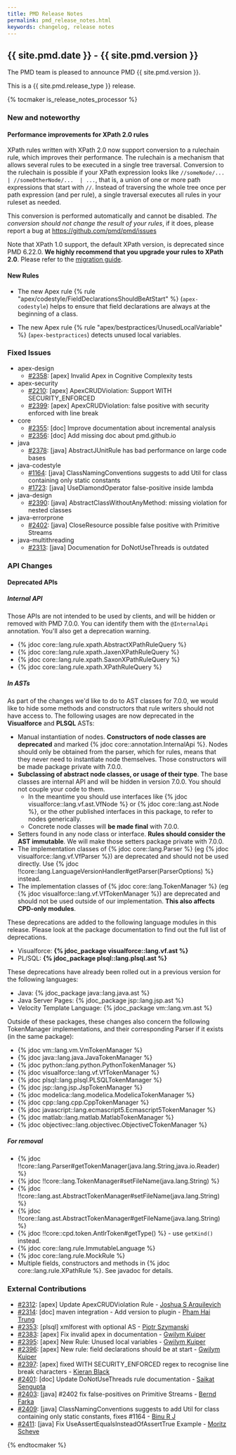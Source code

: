 ```yaml
---
title: PMD Release Notes
permalink: pmd_release_notes.html
keywords: changelog, release notes
---
```


<!-- NOTE: THESE RELEASE NOTES ARE THOSE FROM MASTER -->
<!-- They were copied to avoid merge conflicts when merging back master -->
<!-- the 7_0_0_release_notes.md is the page to be used when adding new 7.0.0 changes -->


## {{ site.pmd.date }} - {{ site.pmd.version }}

The PMD team is pleased to announce PMD {{ site.pmd.version }}.

This is a {{ site.pmd.release_type }} release.

{% tocmaker is_release_notes_processor %}

### New and noteworthy

#### Performance improvements for XPath 2.0 rules

XPath rules written with XPath 2.0 now support conversion to a rulechain rule, which
improves their performance. The rulechain is a mechanism that allows several rules
to be executed in a single tree traversal. Conversion to the rulechain is possible if
your XPath expression looks like `//someNode/... | //someOtherNode/...  | ...`, that
is, a union of one or more path expressions that start with `//`. Instead of traversing
the whole tree once per path expression (and per rule), a single traversal executes all
rules in your ruleset as needed.

This conversion is performed automatically and cannot be disabled. *The conversion should
not change the result of your rules*, if it does, please report a bug at https://github.com/pmd/pmd/issues

Note that XPath 1.0 support, the default XPath version, is deprecated since PMD 6.22.0.
**We highly recommend that you upgrade your rules to XPath 2.0**. Please refer to the [migration guide](https://pmd.github.io/latest/pmd_userdocs_extending_writing_xpath_rules.html#migrating-from-10-to-20).

#### New Rules

*   The new Apex rule {% rule "apex/codestyle/FieldDeclarationsShouldBeAtStart" %} (`apex-codestyle`)
    helps to ensure that field declarations are always at the beginning of a class.

*   The new Apex rule {% rule "apex/bestpractices/UnusedLocalVariable" %} (`apex-bestpractices`) detects unused
    local variables.

### Fixed Issues

*   apex-design
    *   [#2358](https://github.com/pmd/pmd/issues/2358): \[apex] Invalid Apex in Cognitive Complexity tests
*   apex-security
    *   [#2210](https://github.com/pmd/pmd/issues/2210): \[apex] ApexCRUDViolation: Support WITH SECURITY_ENFORCED
    *   [#2399](https://github.com/pmd/pmd/issues/2399): \[apex] ApexCRUDViolation: false positive with security enforced with line break
*   core
    *   [#2355](https://github.com/pmd/pmd/issues/2355): \[doc] Improve documentation about incremental analysis
    *   [#2356](https://github.com/pmd/pmd/issues/2356): \[doc] Add missing doc about pmd.github.io
*   java
    *   [#2378](https://github.com/pmd/pmd/issues/2378): \[java] AbstractJUnitRule has bad performance on large code bases
*   java-codestyle
    *   [#1164](https://github.com/pmd/pmd/issues/1164): \[java] ClassNamingConventions suggests to add Util for class containing only static constants
    *   [#1723](https://github.com/pmd/pmd/issues/1723): \[java] UseDiamondOperator false-positive inside lambda
*   java-design
    *   [#2390](https://github.com/pmd/pmd/issues/2390): \[java] AbstractClassWithoutAnyMethod: missing violation for nested classes
*   java-errorprone
    *   [#2402](https://github.com/pmd/pmd/issues/2402): \[java] CloseResource possible false positive with Primitive Streams
*   java-multithreading
    *   [#2313](https://github.com/pmd/pmd/issues/2313): \[java] Documenation for DoNotUseThreads is outdated

### API Changes

#### Deprecated APIs

##### Internal API

Those APIs are not intended to be used by clients, and will be hidden or removed with PMD 7.0.0.
You can identify them with the `@InternalApi` annotation. You'll also get a deprecation warning.

*   {% jdoc core::lang.rule.xpath.AbstractXPathRuleQuery %}
*   {% jdoc core::lang.rule.xpath.JaxenXPathRuleQuery %}
*   {% jdoc core::lang.rule.xpath.SaxonXPathRuleQuery %}
*   {% jdoc core::lang.rule.xpath.XPathRuleQuery %}

##### In ASTs

As part of the changes we'd like to do to AST classes for 7.0.0, we would like to
hide some methods and constructors that rule writers should not have access to.
The following usages are now deprecated in the **Visualforce** and **PLSQL** ASTs:

*   Manual instantiation of nodes. **Constructors of node classes are deprecated** and
    marked {% jdoc core::annotation.InternalApi %}. Nodes should only be obtained from the parser,
    which for rules, means that they never need to instantiate node themselves.
    Those constructors will be made package private with 7.0.0.
*   **Subclassing of abstract node classes, or usage of their type**. The base classes are internal API
    and will be hidden in version 7.0.0. You should not couple your code to them.
    *   In the meantime you should use interfaces like {% jdoc visualforce::lang.vf.ast.VfNode %} or
        {% jdoc core::lang.ast.Node %}, or the other published interfaces in this package,
        to refer to nodes generically.
    *   Concrete node classes will **be made final** with 7.0.0.
*   Setters found in any node class or interface. **Rules should consider the AST immutable**.
    We will make those setters package private with 7.0.0.
*   The implementation classes of {% jdoc core::lang.Parser %} (eg {% jdoc visualforce::lang.vf.VfParser %}) are deprecated and should not be used directly.
    Use {% jdoc !!core::lang.LanguageVersionHandler#getParser(ParserOptions) %} instead.
*   The implementation classes of {% jdoc core::lang.TokenManager %} (eg {% jdoc visualforce::lang.vf.VfTokenManager %}) are deprecated and should not be used outside of our implementation.
    **This also affects CPD-only modules**.

These deprecations are added to the following language modules in this release.
Please look at the package documentation to find out the full list of deprecations.
* Visualforce: **{% jdoc_package visualforce::lang.vf.ast %}**
* PL/SQL: **{% jdoc_package plsql::lang.plsql.ast %}**

These deprecations have already been rolled out in a previous version for the
following languages:
* Java: {% jdoc_package java::lang.java.ast %}
* Java Server Pages: {% jdoc_package jsp::lang.jsp.ast %}
* Velocity Template Language: {% jdoc_package vm::lang.vm.ast %}

Outside of these packages, these changes also concern the following TokenManager
implementations, and their corresponding Parser if it exists (in the same package):

*   {% jdoc vm::lang.vm.VmTokenManager %}
*   {% jdoc java::lang.java.JavaTokenManager %}
*   {% jdoc python::lang.python.PythonTokenManager %}
*   {% jdoc visualforce::lang.vf.VfTokenManager %}
*   {% jdoc plsql::lang.plsql.PLSQLTokenManager %}
*   {% jdoc jsp::lang.jsp.JspTokenManager %}
*   {% jdoc modelica::lang.modelica.ModelicaTokenManager %}
*   {% jdoc cpp::lang.cpp.CppTokenManager %}
*   {% jdoc javascript::lang.ecmascript5.Ecmascript5TokenManager %}
*   {% jdoc matlab::lang.matlab.MatlabTokenManager %}
*   {% jdoc objectivec::lang.objectivec.ObjectiveCTokenManager %}

##### For removal

*   {% jdoc !!core::lang.Parser#getTokenManager(java.lang.String,java.io.Reader) %}
*   {% jdoc !!core::lang.TokenManager#setFileName(java.lang.String) %}
*   {% jdoc !!core::lang.ast.AbstractTokenManager#setFileName(java.lang.String) %}
*   {% jdoc !!core::lang.ast.AbstractTokenManager#getFileName(java.lang.String) %}
*   {% jdoc !!core::cpd.token.AntlrToken#getType() %} - use `getKind()` instead.
*   {% jdoc core::lang.rule.ImmutableLanguage %}
*   {% jdoc core::lang.rule.MockRule %}
*   Multiple fields, constructors and methods in {% jdoc core::lang.rule.XPathRule %}. See javadoc for details.

### External Contributions

*   [#2312](https://github.com/pmd/pmd/pull/2312): \[apex] Update ApexCRUDViolation Rule - [Joshua S Arquilevich](https://github.com/jarquile)
*   [#2314](https://github.com/pmd/pmd/pull/2314): \[doc] maven integration - Add version to plugin - [Pham Hai Trung](https://github.com/gpbp)
*   [#2353](https://github.com/pmd/pmd/pull/2353): \[plsql] xmlforest with optional AS - [Piotr Szymanski](https://github.com/szyman23)
*   [#2383](https://github.com/pmd/pmd/pull/2383): \[apex] Fix invalid apex in documentation - [Gwilym Kuiper](https://github.com/gwilymatgearset)
*   [#2395](https://github.com/pmd/pmd/pull/2395): \[apex] New Rule: Unused local variables - [Gwilym Kuiper](https://github.com/gwilymatgearset)
*   [#2396](https://github.com/pmd/pmd/pull/2396): \[apex] New rule: field declarations should be at start - [Gwilym Kuiper](https://github.com/gwilymatgearset)
*   [#2397](https://github.com/pmd/pmd/pull/2397): \[apex] fixed WITH SECURITY_ENFORCED regex to recognise line break characters - [Kieran Black](https://github.com/kieranlblack)
*   [#2401](https://github.com/pmd/pmd/pull/2401): \[doc] Update DoNotUseThreads rule documentation - [Saikat Sengupta](https://github.com/s4ik4t)
*   [#2403](https://github.com/pmd/pmd/pull/2403): \[java] #2402 fix false-positives on Primitive Streams - [Bernd Farka](https://github.com/BerndFarkaDyna)
*   [#2409](https://github.com/pmd/pmd/pull/2409): \[java] ClassNamingConventions suggests to add Util for class containing only static constants, fixes #1164 - [Binu R J](https://github.com/binu-r)
*   [#2411](https://github.com/pmd/pmd/pull/2411): \[java] Fix UseAssertEqualsInsteadOfAssertTrue Example - [Moritz Scheve](https://github.com/Blightbuster)

{% endtocmaker %}

